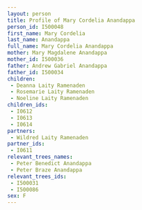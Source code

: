```yaml
---
layout: person
title: Profile of Mary Cordelia Anandappa
person_id: I500048
first_name: Mary Cordelia
last_name: Anandappa
full_name: Mary Cordelia Anandappa
mother: Mary Magdalene Anandappa
mother_id: I500036
father: Andrew Gabriel Anandappa
father_id: I500034
children:
 - Deanna Laity Ramenaden
 - Rosemarie Laity Ramenaden
 - Noeline Laity Ramenaden
children_ids:
 - I0612
 - I0613
 - I0614
partners:
 - Wildred Laity Ramenaden
partner_ids:
 - I0611
relevant_trees_names:
 - Peter Benedict Anandappa
 - Peter Braze Anandappa
relevant_trees_ids:
 - I500031
 - I500086
sex: F
---
```


